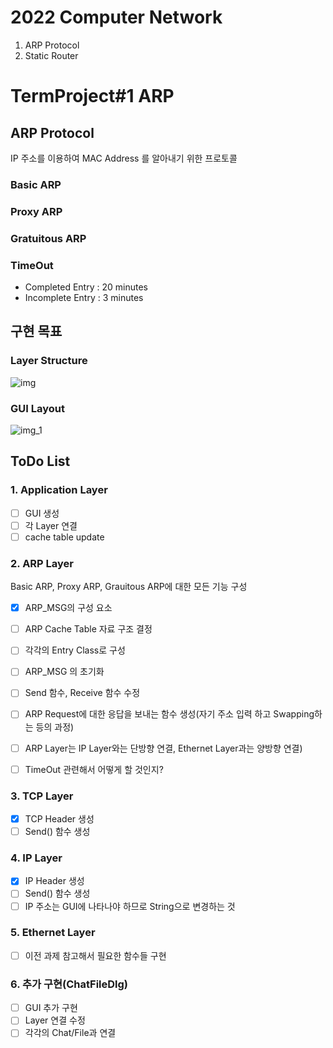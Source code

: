 # 2022 Computer Network
1. ARP Protocol
2. Static Router

# TermProject#1 ARP

## ARP Protocol
IP 주소를 이용하여 MAC Address 를 알아내기 위한 프로토콜 
### Basic ARP

### Proxy ARP
### Gratuitous ARP

### TimeOut
- Completed Entry : 20 minutes
- Incomplete Entry : 3 minutes

## 구현 목표
### Layer Structure
![img](https://user-images.githubusercontent.com/81208791/193212564-697f86bb-0696-4ea2-8037-2233dc866bed.png)


### GUI Layout
![img_1](https://user-images.githubusercontent.com/81208791/193212624-7a132b05-d467-4ce4-ab5d-cb3197b66982.png)


## ToDo List

### 1. Application Layer
- [ ] GUI 생성
- [ ] 각 Layer 연결
- [ ] cache table update

### 2. ARP Layer
Basic ARP, Proxy ARP, Grauitous ARP에 대한 모든 기능 구성
- [x] ARP_MSG의 구성 요소
- [ ] ARP Cache Table 자료 구조 결정
- [ ] 각각의 Entry Class로 구성
- [ ] ARP_MSG 의 초기화
- [ ] Send 함수, Receive 함수 수정
- [ ] ARP Request에 대한 응답을 보내는 함수 생성(자기 주소 입력 하고 Swapping하는 등의 과정)
- [ ] ARP Layer는 IP Layer와는 단방향 연결, Ethernet Layer과는 양방향 연결)
- [ ] TimeOut 관련해서 어떻게 할 것인지?


### 3. TCP Layer
- [x] TCP Header 생성
- [ ] Send() 함수 생성

### 4. IP Layer
- [x] IP Header 생성
- [ ] Send() 함수 생성
- [ ] IP 주소는 GUI에 나타나야 하므로 String으로 변경하는 것

### 5. Ethernet Layer
- [ ] 이전 과제 참고해서 필요한 함수들 구현

### 6. 추가 구현(ChatFileDlg)
- [ ] GUI 추가 구현
- [ ] Layer 연결 수정
- [ ] 각각의 Chat/File과 연결
